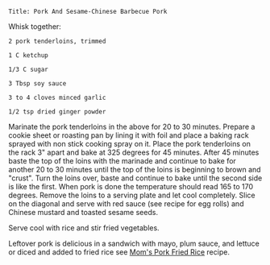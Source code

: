 ~~~ recipe-info
Title: Pork And Sesame-Chinese Barbecue Pork
~~~

Whisk together:

~~~ recipe-ingredients
2 pork tenderloins, trimmed

1 C ketchup

1/3 C sugar

3 Tbsp soy sauce

3 to 4 cloves minced garlic

1/2 tsp dried ginger powder
~~~

Marinate the pork tenderloins in the above for 20 to 30 minutes. Prepare a cookie sheet or roasting
pan by lining it with foil and place a baking rack sprayed with non stick cooking spray on it. Place
the pork tenderloins on the rack 3" apart and bake at 325 degrees for 45 minutes. After 45 minutes
baste the top of the loins with the marinade and continue to bake for another 20 to 30 minutes until
the top of the loins is beginning to brown and "crust". Turn the loins over, baste and continue to
bake until the second side is like the first. When pork is done the temperature should read 165 to
170 degrees. Remove the loins to a serving plate and let cool completely. Slice on the diagonal and
serve with red sauce (see recipe for egg rolls) and Chinese mustard and toasted sesame seeds.

Serve cool with rice and stir fried vegetables.

Leftover pork is delicious in a sandwich with mayo, plum sauce, and lettuce or diced and added to
fried rice see
[Mom's Pork Fried Rice](https://craigahobbs.github.io/markdown-book/#categories.0=Main%20Dishes&id=MomsPorkFriedRice&url=https%3A%2F%2Fcraigahobbs.github.io%2Fhobbs-family-cookbook%2FHobbsFamilyCookbook.json)
recipe.
